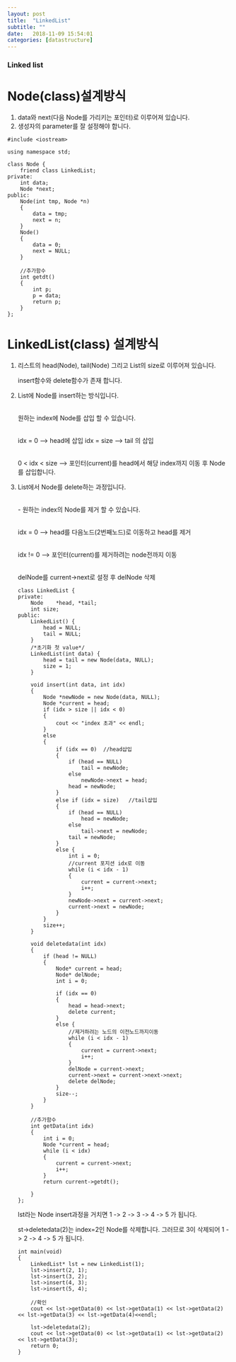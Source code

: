 ```yaml
---
layout: post
title:  "LinkedList"
subtitle: ""
date:   2018-11-09 15:54:01
categories: [datastructure]
---
```

<h3>Linked list </h3>

<h1>Node(class)설계방식</h1>

<ol>
<li> data와 next(다음 Node를 가리키는 포인터)로 이루어져 있습니다.</li>
<li> 생성자의 parameter를 잘 설정해야 합니다.</li>
</ol>

~~~
#include <iostream>

using namespace std;

class Node {
	friend class LinkedList;
private:
	int	data;
	Node *next;
public:
	Node(int tmp, Node *n)
	{
		data = tmp;
		next = n;
	}
	Node()
	{
		data = 0;
		next = NULL;
	}
	
	//추가함수
	int getdt()
	{
		int p;
		p = data;
		return p;
	}
};
~~~

<h1>LinkedList(class) 설계방식</h1>

<ol>
<li> 리스트의 head(Node), tail(Node) 그리고 List의 size로 이루어져 있습니다.<br>

   insert함수와 delete함수가 존재 합니다.</li>
   

<li> List에 Node를 insert하는 방식입니다.
 
 <br>원하는 index에 Node를 삽입 할 수 있습니다.
 
<br>idx = 0 --> head에 삽입   idx = size --> tail 의 삽입
   
<br>0 < idx < size --> 포인터(current)를 head에서 해당 index까지 이동 후 Node를 삽입합니다.
   </li>

<li> List에서 Node를 delete하는 과정입니다.

 <br>- 원하는 index의 Node를 제거 할 수 있습니다.
 
<br> idx = 0 --> head를 다음노드(2번째노드)로 이동하고 head를 제거
   
<br> idx != 0 --> 포인터(current)를 제거하려는 node전까지 이동
				
<br>  delNode를 current->next로 설정 후 delNode 삭제
</li>


~~~
class LinkedList {
private:
	Node	*head, *tail;
	int size;
public:
	LinkedList() {
		head = NULL;
		tail = NULL;
	}
	/*초기화 첫 value*/
	LinkedList(int data) {
		head = tail = new Node(data, NULL);
		size = 1;
	}
	
	void insert(int data, int idx)
	{
		Node *newNode = new Node(data, NULL);
		Node *current = head;
		if (idx > size || idx < 0)
		{
			cout << "index 초과" << endl;
		}
		else
		{
			if (idx == 0)  //head삽입
			{
				if (head == NULL)
					tail = newNode;
				else
					newNode->next = head;
				head = newNode;
			}
			else if (idx = size)   //tail삽입
			{
				if (head == NULL)
					head = newNode;
				else
					tail->next = newNode;
				tail = newNode;
			}
			else {
				int i = 0;
				//current 포지션 idx로 이동
				while (i < idx - 1)
				{
					current = current->next;
					i++;
				}
				newNode->next = current->next;
				current->next = newNode;
			}
		}
		size++;
	}
	
	void deletedata(int idx)
	{
		if (head != NULL)
		{
			Node* current = head;
			Node* delNode;
			int i = 0;
			
			if (idx == 0)
			{
				head = head->next;
				delete current;
			}
			else {  
				//제거하려는 노드의 이전노드까지이동
				while (i < idx - 1)
				{
					current = current->next;
					i++;
				}
				delNode = current->next;
				current->next = current->next->next;
				delete delNode;
			}
			size--;
		}
	}
	
	//추가함수
	int getData(int idx)
	{
		int i = 0;
		Node *current = head;
		while (i < idx)
		{
			current = current->next;
			i++;
		}
		return current->getdt();

	}
};
~~~



<p>lst라는 Node insert과정을 거치면 1 -> 2 -> 3 -> 4 -> 5 가 됩니다.</p>

<p>st->deletedata(2)는 index=2인 Node를 삭제합니다. 그러므로 3이 삭제되어 1 -> 2 -> 4 -> 5 가 됩니다.</p>


~~~
int main(void)
{
	LinkedList* lst = new LinkedList(1);
	lst->insert(2, 1);
	lst->insert(3, 2);
	lst->insert(4, 3);
	lst->insert(5, 4);
	
	//확인
	cout << lst->getData(0) << lst->getData(1) << lst->getData(2) << lst->getData(3) << lst->getData(4)<<endl;

	lst->deletedata(2);
	cout << lst->getData(0) << lst->getData(1) << lst->getData(2) << lst->getData(3);
	return 0;
}
~~~
